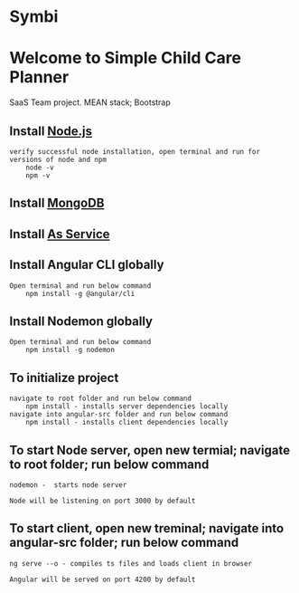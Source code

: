 # Symbi
# Welcome to Simple Child Care Planner

SaaS Team project. MEAN stack; Bootstrap

## Install [Node.js](https://nodejs.org/en/)
    verify successful node installation, open terminal and run for versions of node and npm
        node -v
        npm -v 

## Install [MongoDB](https://www.mongodb.com/download-center/community) 
## Install [As Service](https://docs.mongodb.com/manual/tutorial/install-mongodb-on-windows/)


## Install Angular CLI globally
    Open terminal and run below command
        npm install -g @angular/cli

## Install Nodemon globally 
    Open terminal and run below command
        npm install -g nodemon

## To initialize project
    navigate to root folder and run below command
        npm install - installs server dependencies locally
    navigate into angular-src folder and run below command
        npm install - installs client dependencies locally

## To start Node server, open new termial; navigate to root folder; run below command

    nodemon -  starts node server

    Node will be listening on port 3000 by default

## To start client, open new treminal; navigate into angular-src folder; run below command

    ng serve --o - compiles ts files and loads client in browser

    Angular will be served on port 4200 by default
